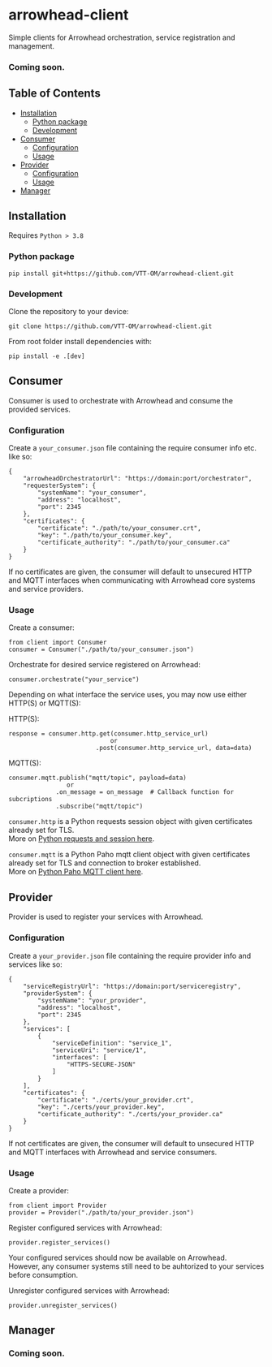 # arrowhead-client <!-- omit in toc -->
Simple clients for Arrowhead orchestration, service registration and management.

### Coming soon. <!-- omit in toc -->


## Table of Contents <!-- omit in toc -->
- [Installation](#installation)
  - [Python package](#python-package)
  - [Development](#development)
- [Consumer](#consumer)
  - [Configuration](#configuration)
  - [Usage](#usage)
- [Provider](#provider)
  - [Configuration](#configuration-1)
  - [Usage](#usage-1)
- [Manager](#manager)


## Installation

Requires `Python > 3.8`

### Python package

    pip install git+https://github.com/VTT-OM/arrowhead-client.git

### Development
Clone the repository to your device:

    git clone https://github.com/VTT-OM/arrowhead-client.git

From root folder install dependencies with:

    pip install -e .[dev]


## Consumer
Consumer is used to orchestrate with Arrowhead and consume the provided services.

### Configuration
Create a `your_consumer.json` file containing the require consumer info etc. like so:

    {
        "arrowheadOrchestratorUrl": "https://domain:port/orchestrator",
        "requesterSystem": {
            "systemName": "your_consumer",
            "address": "localhost",
            "port": 2345
        },
        "certificates": {
            "certificate": "./path/to/your_consumer.crt",
            "key": "./path/to/your_consumer.key",
            "certificate_authority": "./path/to/your_consumer.ca"
        }
    }

If no certificates are given, the consumer will default to unsecured HTTP and MQTT interfaces when communicating with Arrowhead core systems and service providers.

### Usage
Create a consumer:

    from client import Consumer
    consumer = Consumer("./path/to/your_consumer.json")

Orchestrate for desired service registered on Arrowhead:

    consumer.orchestrate("your_service")

Depending on what interface the service uses, you may now use either HTTP(S) or MQTT(S):

HTTP(S):

    response = consumer.http.get(consumer.http_service_url)
                                or
                            .post(consumer.http_service_url, data=data)

MQTT(S):

    consumer.mqtt.publish("mqtt/topic", payload=data)
                    or
                 .on_message = on_message  # Callback function for subcriptions
                 .subscribe("mqtt/topic")   

`consumer.http` is a Python requests session object with given certificates already set for TLS.  
More on [Python requests and session here](https://requests.readthedocs.io).

`consumer.mqtt` is a Python Paho mqtt client object with given certificates already set for TLS and connection to broker established.  
More on [Python Paho MQTT client here](https://www.eclipse.org/paho/index.php?page=clients/python/docs/index.php).


## Provider

Provider is used to register your services with Arrowhead.

### Configuration

Create a `your_provider.json` file containing the require provider info and services like so:

    {
        "serviceRegistryUrl": "https://domain:port/serviceregistry",
        "providerSystem": {
            "systemName": "your_provider",
            "address": "localhost",
            "port": 2345
        },
        "services": [
            {
                "serviceDefinition": "service_1",
                "serviceUri": "service/1",
                "interfaces": [
                    "HTTPS-SECURE-JSON"
                ]
            }
        ],
        "certificates": {
            "certificate": "./certs/your_provider.crt",
            "key": "./certs/your_provider.key",
            "certificate_authority": "./certs/your_provider.ca"
        }
    }

If not certificates are given, the consumer will default to unsecured HTTP and MQTT interfaces with Arrowhead and service consumers.

### Usage

Create a provider:

    from client import Provider
    provider = Provider("./path/to/your_provider.json")

Register configured services with Arrowhead:

    provider.register_services()

Your configured services should now be available on Arrowhead.  
However, any consumer systems still need to be auhtorized to your services before consumption.

Unregister configured services with Arrowhead:

    provider.unregister_services()


## Manager

### Coming soon. <!-- omit in toc -->